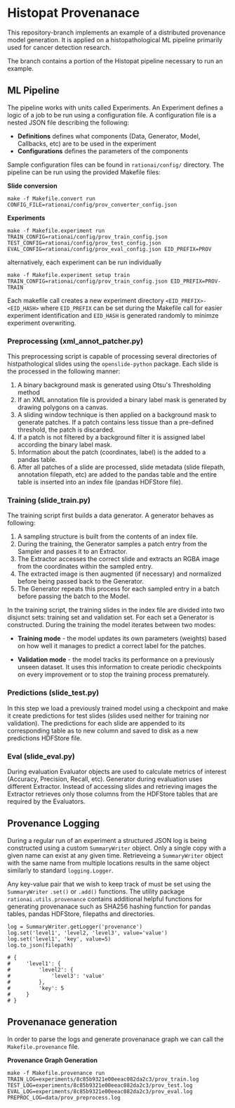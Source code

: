 # Histopat Provenanace

This repository-branch implements an example of a distributed provenance model generation. It is applied on a histopathological ML pipeline primarily used for cancer detection research.

The branch contains a portion of the Histopat pipeline necessary to run an example. 

## ML Pipeline

The pipeline works with units called Experiments. An Experiment defines a logic of a job to be run using a configuration file. A configuration file is a nested JSON file describing the following:

- **Definitions** defines what components (Data, Generator, Model, Callbacks, etc) are to be used in the experiment
- **Configurations** defines the parameters of the components

Sample configuration files can be found in `rationai/config/` directory. The pipeline can be run using the provided Makefile files:

**Slide conversion**

`make -f Makefile.convert run CONFIG_FILE=rationai/config/prov_converter_config.json`

**Experiments**

`make -f Makefile.experiment run TRAIN_CONFIG=rationai/config/prov_train_config.json TEST_CONFIG=rationai/config/prov_test_config.json EVAL_CONFIG=rationai/config/prov_eval_config.json EID_PREFIX=PROV`

alternatively, each experiment can be run individually

`make -f Makefile.experiment setup train TRAIN_CONFIG=rationai/config/prov_train_config.json EID_PREFIX=PROV-TRAIN` 

Each makefile call creates a new experiment directory `<EID_PREFIX>-<EID_HASH>` where `EID_PREFIX` can be set during the Makefile call for easier experiment identification and `EID_HASH` is generated randomly to minimze experiment overwriting.

### Preprocessing (xml_annot_patcher.py)

This preprocessing script is capable of processing several directories of histpathological slides using the `openslide-python` package. Each slide is the processed in the following manner:

1. A binary background mask is generated using Otsu's Thresholding method
2. If an XML annotation file is provided a binary label mask is generated by drawing polygons on a canvas.
3. A sliding window technique is then applied on a background mask to generate patches. If a patch contains less tissue than a pre-defined threshold, the patch is discarded.
4. If a patch is not filtered by a background filter it is assigned label according the binary label mask.
5. Information about the patch (coordinates, label) is the added to a pandas table.
6. After all patches of a slide are processed, slide metadata (slide filepath, annotation filepath, etc) are added to the pandas table and the entire table is inserted into an index file (pandas HDFStore file).

### Training (slide_train.py)

The training script first builds a data generator. A generator behaves as following:

1. A sampling structure is built from the contents of an index file.
2. During the training, the Generator samples a patch entry from the Sampler and passes it to an Extractor. 
3. The Extractor accesses the correct slide and extracts an RGBA image from the coordinates within the sampled entry. 
4. The extracted image is then augmented (if necessary) and normalized before being passed back to the Generator.
5. The Generator repeats this process for each sampled entry in a batch before passing the batch to the Model.

In the training script, the training slides in the index file are divided into two disjunct sets: training set and validation set.
For each set a Generator is constructed. During the training the model iterates between two modes:

- **Training mode** - the model updates its own parameters (weights) based on how well it manages to predict a correct label for the patches. 

- **Validation mode** - the model tracks its performance on a previously unseen dataset. It uses this information to create periodic checkpoints on every improvement or to stop the training process prematurely.

### Predictions (slide_test.py)

In this step we load a previously trained model using a checkpoint and make it create predictions for test slides (slides used neither for training nor validation). The predictions for each slide are appended to its corresponding table as to new column and saved to disk as a new predictions HDFStore file.

### Eval (slide_eval.py)

During evaluation Evaluator objects are used to calculate metrics of interest (Accuracy, Precision, Recall, etc). Generator during evaluation uses different Extractor. Instead of accessing slides and retrieving images the Extractor retrieves only those columns from the HDFStore tables that are required by the Evaluators.

## Provenance Logging

During a regular run of an experiment a structured JSON log is being constructed using a custom `SummaryWriter` object. Only a single copy with a given name can exist at any given time. Retrieveing a `SummaryWriter` object with the same name from multiple locations results in the same object similarly to standard `logging.Logger`. 

Any key-value pair that we wish to keep track of must be set using the `SummaryWriter` `.set()` or `.add()` functions. The utility package `rationai.utils.provenance` contains additional helpful functions for generating provenanace such as SHA256 hashing function for pandas tables, pandas HDFStore, filepaths and directories.

```
log = SummaryWriter.getLogger('provenance')
log.set('level1', 'level2, 'level3', value='value')
log.set('level1', 'key', value=5)
log.to_json(filepath)

# {
#     'level1': {
#         'level2': {
#             'level3': 'value'
#         },
#         'key': 5
#     }
# }

```

## Provenanace generation

In order to parse the logs and generate provenanace graph we can call the `Makefile.provenance` file.

**Provenance Graph Generation**

`make -f Makefile.provenance run TRAIN_LOG=experiments/8c85b9321e00eeac082da2c3/prov_train.log TEST_LOG=experiments/8c85b9321e00eeac082da2c3/prov_test.log EVAL_LOG=experiments/8c85b9321e00eeac082da2c3/prov_eval.log PREPROC_LOG=data/prov_preprocess.log`


